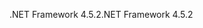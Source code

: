 <span data-ttu-id="4b8cb-101">.NET Framework 4.5.2</span><span class="sxs-lookup"><span data-stu-id="4b8cb-101">.NET Framework 4.5.2</span></span>